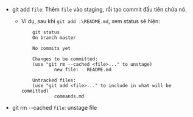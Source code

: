 - git add `file`: Thêm `file` vào staging, rồi tạo commit đầu tiên chứa nó.
    - Ví dụ, sau khi `git add .\README.md`, xem status sẽ hiện:
        ```
            git status
            On branch master

            No commits yet

            Changes to be committed:
            (use "git rm --cached <file>..." to unstage)
                    new file:   README.md

            Untracked files:
            (use "git add <file>..." to include in what will be committed)
                    commands.md
        ```

- git rm --cached `file`: unstage file
    